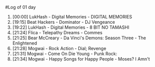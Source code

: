 #Log of 01 day

1. [00:00] LukHash - Digital Memories - DIGITAL MEMORIES
1. [19:15] Beat Hackers - Dominator - DJ Vengeance
1. [19:22] LukHash - Digital Memories - 8 BIT NO TAMASHI
1. [21:24] Flica - Telepathy Dreams - Commes
1. [21:25] Bear McCreary - Da Vinci's Demons: Season Three - The Enlightened
1. [21:28] Mogwai - Rock Action - Dial; Revenge
1. [21:31] Mogwai - Come On Die Young - Punk Rock:
1. [21:34] Mogwai - Happy Songs for Happy People - Moses? I Amn't
